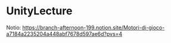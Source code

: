 # UnityLecture

Notio: https://branch-afternoon-199.notion.site/Motori-di-gioco-a7184a2235204a448abf7678d597ae6d?pvs=4
